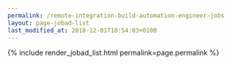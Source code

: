 ```yaml
---
permalink: /remote-integration-build-automation-engineer-jobs
layout: page-jobad-list
last_modified_at: 2018-12-01T18:54:03+0100
---
```

{% include render_jobad_list.html permalink=page.permalink %}
